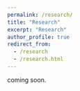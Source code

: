 ```yaml
---
permalink: /research/
title: "Research"
excerpt: "Research"
author_profile: true
redirect_from: 
  - /research
  - /research.html
---
```


coming soon.

 <!-- <div style="text-align: center;">
  <img width="360" style="padding: 10px" src='/images/HoosierHuddle.png'>
</div>
